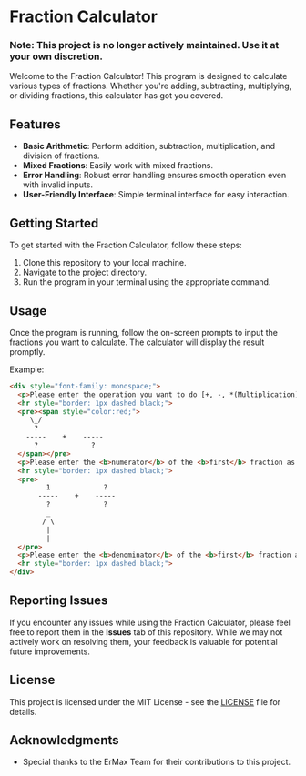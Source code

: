 # Fraction Calculator

### **Note: This project is no longer actively maintained. Use it at your own discretion.**

Welcome to the Fraction Calculator! This program is designed to calculate various types of fractions. Whether you're adding, subtracting, multiplying, or dividing fractions, this calculator has got you covered.

## Features

- **Basic Arithmetic**: Perform addition, subtraction, multiplication, and division of fractions.
- **Mixed Fractions**: Easily work with mixed fractions.
- **Error Handling**: Robust error handling ensures smooth operation even with invalid inputs.
- **User-Friendly Interface**: Simple terminal interface for easy interaction.

## Getting Started

To get started with the Fraction Calculator, follow these steps:

1. Clone this repository to your local machine.
2. Navigate to the project directory.
3. Run the program in your terminal using the appropriate command.

## Usage

Once the program is running, follow the on-screen prompts to input the fractions you want to calculate. The calculator will display the result promptly.

Example:

```html
<div style="font-family: monospace;">
  <p>Please enter the operation you want to do [+, -, *(Multiplication), /(Division), gcd or type "clear"]: +</p>
  <hr style="border: 1px dashed black;">
  <pre><span style="color:red;">
     \_/
      ?
    -----    +    -----
      ?             ?
  </span></pre>
  <p>Please enter the <b>numerator</b> of the <b>first</b> fraction as seen above, or type 'reset' to reset: 1</p>
  <hr style="border: 1px dashed black;">
  <pre>
         1             ?
       -----    +    -----
         ?             ?
         _
        / \
         |
         |
  </pre>
  <p>Please enter the <b>denominator</b> of the <b>first</b> fraction as seen above, or type 'reset' to reset: 2</p>
  <hr style="border: 1px dashed black;">
</div>

```

## Reporting Issues

If you encounter any issues while using the Fraction Calculator, please feel free to report them in the **Issues** tab of this repository. While we may not actively work on resolving them, your feedback is valuable for potential future improvements.

## License

This project is licensed under the MIT License - see the [LICENSE](LICENSE) file for details.

## Acknowledgments

- Special thanks to the ErMax Team for their contributions to this project.
